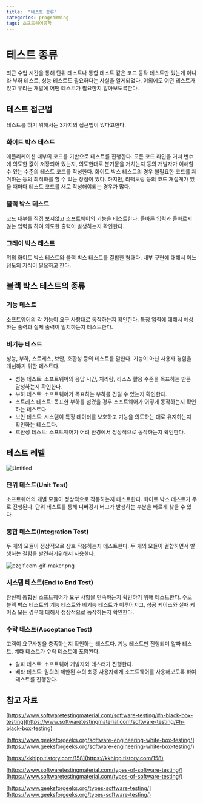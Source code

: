 ```yaml
---
title:  "테스트 종류"
categories: programming
tags: 소프트웨어공학
---
```


# 테스트 종류

최근 수업 시간을 통해 단위 테스트나 통합 테스트 같은 코드 동작 테스트만 있는게 아니라 부하 테스트, 성능 테스트도 필요하다는 사실을 알게되었다. 이외에도 어떤 테스트가 있고 우리는 개발에 어떤 테스트가 필요한지 알아보도록한다.

## 테스트 접근법

테스트를 하기 위해서는 3가지의 접근법이 있다고한다.

### 화이트 박스 테스트

애플리케이션 내부의 코드를 기반으로 테스트를 진행한다. 모든 코드 라인을 거쳐 변수에 의도한 값이 저장되어 있는지, 의도한대로 분기문을 거치는지 등의 개발자가 이해할 수 있는 수준의 테스트 코드를 작성한다. 화이트 박스 테스트의 경우 불필요한 코드를 제거하는 등의 최적화를 할 수 있는 장점이 있다. 하지만, 리팩토링 등의 코드 재설계가 있을 때마다 테스트 코드를 새로 작성해야되는 경우가 많다.

### 블랙 박스 테스트

코드 내부를 직접 보지않고 소프트웨어의 기능을 테스트한다. 올바른 입력과 올바르지 않는 입력을 하여 의도한 출력이 발생하는지 확인한다. 

### 그레이 박스 테스트

위의 화이트 박스 테스트와 블랙 박스 테스트를 결합한 형태다. 내부 구현에 대해서 어느 정도의 지식이 필요하고 한다.

## 블랙 박스 테스트의 종류

### 기능 테스트

소프트웨어의 각 기능이 요구 사항대로 동작하는지 확인한다. 특정 입력에 대해서 예상하는 출력과 실제 출력이 일치하는지 테스트한다.

### 비기능 테스트

성능, 부하, 스트레스, 보안, 호환성 등의 테스트를 말한다. 기능이 아닌 사용자 경험을 개선하기 위한 테스트다. 

- 성능 테스트: 소프트웨어의 응답 시간, 처리량, 리소스 활용 수준을 목표하는 만큼 달성하는지 확인한다.
- 부하 테스트: 소프트웨어가 목표하는 부하를 견딜 수 있는지 확인한다.
- 스트레스 테스트: 목표한 부하를 넘겼을 경우 소프트웨어가 어떻게 동작하는지 확인하는 테스트다.
- 보안 테스트: 시스템이 특정 데이터를 보호하고 기능을 의도하는 대로 유지하는지 확인하는 테스트다.
- 호환성 테스트: 소프트웨어가 어려 환경에서 정상적으로 동작하는지 확인한다.

## 테스트 레벨

![Untitled](https://user-images.githubusercontent.com/4648244/134651144-34bb4eda-e9e0-4f24-9947-37bc686d0dd4.png)

### 단위 테스트(Unit Test)

소프트웨어의 개별 모듈이 정상적으로 작동하는지 테스트한다. 화이트 박스 테스트가 주로 진행된다. 단위 테스트를 통해 디버깅시 버그가 발생하는 부분을 빠르게 찾을 수 있다. 

### 통합 테스트(Integration Test)

두 개의 모듈이 정상적으로 상호 작용하는지 테스트한다. 두 개의 모듈이 결합하면서 발생하는 결함을 발견하기위해서 사용한다.

![ezgif.com-gif-maker.png](https://i.ibb.co/SNDDXN8/ezgif-com-gif-maker.png)

### 시스템 테스트(End to End Test)

완전히 통합된 소프트웨어가 요구 사항을 만족하는지 확인하기 위해 테스트한다. 주로 블랙 박스 테스트의 기능 테스트와 비기능 테스트가 이루어지고, 성공 케이스와 실패 케이스 모든 경우에 대해서 정상적으로 동작하는지 확인한다.

### 수락 테스트(Acceptance Test)

고객이 요구사항을 충족하는지 확인하는 테스트다. 기능 테스트만 진행되며 알파 테스트, 베타 테스트가 수락 테스트에 포함된다. 

- 알파 테스트: 소프트웨어 개발자와 테스터가 진행한다.
- 베타 테스트: 임의의 제한된 수의 최종 사용자에게 소프트웨어를 사용해보도록 하여 테스트를 진행한다.

## 참고 자료

[https://www.softwaretestingmaterial.com/software-testing/#h-black-box-testing](https://www.softwaretestingmaterial.com/software-testing/#h-black-box-testing)

[https://www.geeksforgeeks.org/software-engineering-white-box-testing/](https://www.geeksforgeeks.org/software-engineering-white-box-testing/)

[https://kkhipp.tistory.com/158](https://kkhipp.tistory.com/158)

[https://www.softwaretestingmaterial.com/types-of-software-testing/](https://www.softwaretestingmaterial.com/types-of-software-testing/)

[https://www.geeksforgeeks.org/types-software-testing/](https://www.geeksforgeeks.org/types-software-testing/)